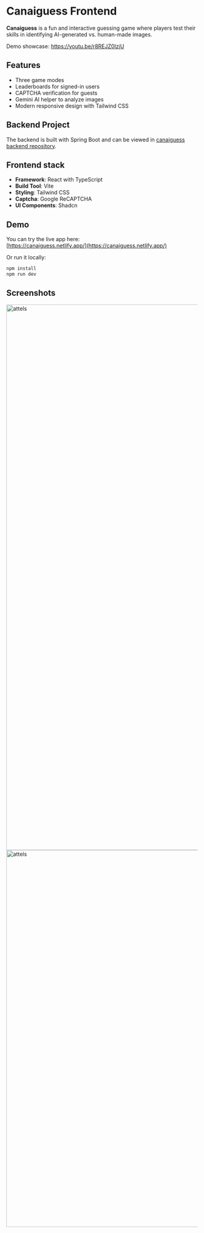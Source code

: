 # Canaiguess Frontend

**Canaiguess** is a fun and interactive guessing game where players test their skills in identifying AI-generated vs. human-made images. 

Demo showcase:
https://youtu.be/r8REJZ0IzjU

## Features

- Three game modes
- Leaderboards for signed-in users
- CAPTCHA verification for guests
- Gemini AI helper to analyze images
- Modern responsive design with Tailwind CSS

## Backend Project

The backend is built with Spring Boot and can be viewed in [canaiguess backend repository](https://github.com/JavaBootcampJuly2025/canaiguess-backend).

## Frontend stack

- **Framework**: React with TypeScript
- **Build Tool**: Vite
- **Styling**: Tailwind CSS
- **Captcha**: Google ReCAPTCHA
- **UI Components**: Shadcn

## Demo

You can try the live app here:  
[https://canaiguess.netlify.app/](https://canaiguess.netlify.app/)

Or run it locally:
```bash
npm install
npm run dev
```

## Screenshots

<img width="754" height="1437" alt="attels" src="https://github.com/user-attachments/assets/cf412332-2887-44ed-a847-20d6eb49a350" />

<img width="767" height="993" alt="attels" src="https://github.com/user-attachments/assets/fa5f6f93-28de-4312-bef9-dbc59798c75f" />
